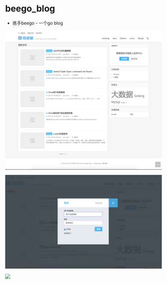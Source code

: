 # beego_blog
- 练手beego -  一个go blog

![](./_image/index.jpg)


![](./_image/2018-09-23-14-43-04.jpg)



![](./_image/2018-09-23-14-44-19.jpg)

